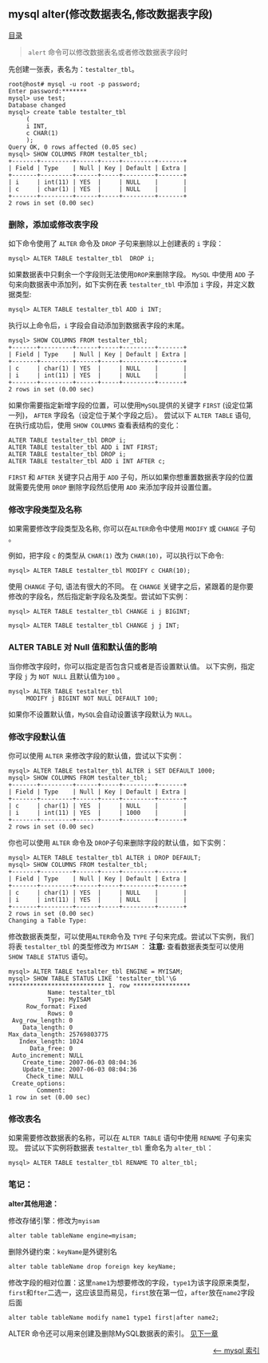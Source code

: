 ## mysql alter(修改数据表名,修改数据表字段)


<a href="README.md">目录</a>

> `alert` 命令可以修改数据表名或者修改数据表字段时

先创建一张表，表名为：`testalter_tbl`。
```mysql
root@host# mysql -u root -p password;
Enter password:*******
mysql> use test;
Database changed
mysql> create table testalter_tbl
   	 (
   	 i INT,
   	 c CHAR(1)
   	 );
Query OK, 0 rows affected (0.05 sec)
mysql> SHOW COLUMNS FROM testalter_tbl;
+-------+---------+------+-----+---------+-------+
| Field | Type    | Null | Key | Default | Extra |
+-------+---------+------+-----+---------+-------+
| i     | int(11) | YES  |     | NULL    |       |
| c     | char(1) | YES  |     | NULL    |       |
+-------+---------+------+-----+---------+-------+
2 rows in set (0.00 sec)
```

### 删除，添加或修改表字段

如下命令使用了 `ALTER` 命令及 `DROP` 子句来删除以上创建表的 `i` 字段：

```mysql
mysql> ALTER TABLE testalter_tbl  DROP i;
```

如果数据表中只剩余一个字段则无法使用`DROP`来删除字段。
`MySQL` 中使用 `ADD` 子句来向数据表中添加列，如下实例在表 `testalter_tbl` 中添加 `i` 字段，并定义数据类型:

```mysql
mysql> ALTER TABLE testalter_tbl ADD i INT;
```

执行以上命令后，`i` 字段会自动添加到数据表字段的末尾。

```mysql
mysql> SHOW COLUMNS FROM testalter_tbl;
+-------+---------+------+-----+---------+-------+
| Field | Type    | Null | Key | Default | Extra |
+-------+---------+------+-----+---------+-------+
| c     | char(1) | YES  |     | NULL    |       |
| i     | int(11) | YES  |     | NULL    |       |
+-------+---------+------+-----+---------+-------+
2 rows in set (0.00 sec)
```

如果你需要指定新增字段的位置，可以使用`MySQL`提供的关键字 `FIRST` (设定位第一列)， `AFTER` 字段名（设定位于某个字段之后）。
尝试以下 `ALTER TABLE` 语句, 在执行成功后，使用 `SHOW COLUMNS` 查看表结构的变化：

```mysql
ALTER TABLE testalter_tbl DROP i;
ALTER TABLE testalter_tbl ADD i INT FIRST;
ALTER TABLE testalter_tbl DROP i;
ALTER TABLE testalter_tbl ADD i INT AFTER c;
```

`FIRST` 和 `AFTER` 关键字只占用于 `ADD` 子句，所以如果你想重置数据表字段的位置就需要先使用 `DROP` 删除字段然后使用 `ADD` 来添加字段并设置位置。

### 修改字段类型及名称

如果需要修改字段类型及名称, 你可以在`ALTER`命令中使用 `MODIFY` 或 `CHANGE` 子句 。

例如，把字段 `c` 的类型从 `CHAR(1)` 改为 `CHAR(10)`，可以执行以下命令:

```mysql
mysql> ALTER TABLE testalter_tbl MODIFY c CHAR(10);
```

使用 `CHANGE` 子句, 语法有很大的不同。 在 `CHANGE` 关键字之后，紧跟着的是你要修改的字段名，然后指定新字段名及类型。尝试如下实例：

```mysql
mysql> ALTER TABLE testalter_tbl CHANGE i j BIGINT;
```
```mysql
mysql> ALTER TABLE testalter_tbl CHANGE j j INT;
```

### ALTER TABLE 对 Null 值和默认值的影响

当你修改字段时，你可以指定是否包含只或者是否设置默认值。
以下实例，指定字段 `j` 为 `NOT NULL` 且默认值为`100` 。

```mysql
mysql> ALTER TABLE testalter_tbl
     MODIFY j BIGINT NOT NULL DEFAULT 100;
```

如果你不设置默认值，`MySQL`会自动设置该字段默认为 `NULL`。

### 修改字段默认值

你可以使用 `ALTER` 来修改字段的默认值，尝试以下实例：

```mysql
mysql> ALTER TABLE testalter_tbl ALTER i SET DEFAULT 1000;
mysql> SHOW COLUMNS FROM testalter_tbl;
+-------+---------+------+-----+---------+-------+
| Field | Type    | Null | Key | Default | Extra |
+-------+---------+------+-----+---------+-------+
| c     | char(1) | YES  |     | NULL    |       |
| i     | int(11) | YES  |     | 1000    |       |
+-------+---------+------+-----+---------+-------+
2 rows in set (0.00 sec)
```

你也可以使用 `ALTER` 命令及 `DROP`子句来删除字段的默认值，如下实例：
```mysql
mysql> ALTER TABLE testalter_tbl ALTER i DROP DEFAULT;
mysql> SHOW COLUMNS FROM testalter_tbl;
+-------+---------+------+-----+---------+-------+
| Field | Type    | Null | Key | Default | Extra |
+-------+---------+------+-----+---------+-------+
| c     | char(1) | YES  |     | NULL    |       |
| i     | int(11) | YES  |     | NULL    |       |
+-------+---------+------+-----+---------+-------+
2 rows in set (0.00 sec)
Changing a Table Type:
```

修改数据表类型，可以使用`ALTER`命令及 `TYPE` 子句来完成。尝试以下实例，我们将表 `testalter_tbl` 的类型修改为 `MYISAM` ：
**注意:** 查看数据表类型可以使用 `SHOW TABLE STATUS` 语句。

```mysql
mysql> ALTER TABLE testalter_tbl ENGINE = MYISAM;
mysql> SHOW TABLE STATUS LIKE 'testalter_tbl'\G
*************************** 1. row ****************
           Name: testalter_tbl
           Type: MyISAM
     Row_format: Fixed
           Rows: 0
 Avg_row_length: 0
    Data_length: 0
Max_data_length: 25769803775
   Index_length: 1024
      Data_free: 0
 Auto_increment: NULL
    Create_time: 2007-06-03 08:04:36
    Update_time: 2007-06-03 08:04:36
     Check_time: NULL
 Create_options:
        Comment:
1 row in set (0.00 sec)
```

### 修改表名

如果需要修改数据表的名称，可以在 `ALTER TABLE` 语句中使用 `RENAME` 子句来实现。
尝试以下实例将数据表 `testalter_tbl` 重命名为 `alter_tbl`：

```mysql
mysql> ALTER TABLE testalter_tbl RENAME TO alter_tbl;
```

### 笔记：


**alter其他用途：**

修改存储引擎：修改为`myisam`
```mysql
alter table tableName engine=myisam;
```

删除外键约束：`keyName`是外键别名
```mysql
alter table tableName drop foreign key keyName;
```

修改字段的相对位置：这里`name1`为想要修改的字段，`type1`为该字段原来类型，`first`和`fter`二选一，这应该显而易见，`first`放在第一位，`after`放在`name2`字段后面
```mysql
alter table tableName modify name1 type1 first|after name2;
```


ALTER 命令还可以用来创建及删除MySQL数据表的索引。 [见下一章](index.md)

<a href="index.md" style="float: right;"><—— mysql 索引</a>
